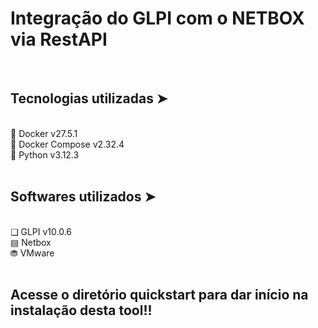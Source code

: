 # Integração do GLPI com o NETBOX via RestAPI
<br>

## Tecnologias utilizadas ➤ 
<br>
🐳 Docker v27.5.1
<br>
🐳 Docker Compose v2.32.4
<br>
🐍 Python v3.12.3
<br>
<br>

## Softwares utilizados ➤ 
<br>
❑ GLPI v10.0.6
<br>
▤ Netbox 
<br>
⛃ VMware
<br>
<br>

## Acesse o diretório quickstart para dar início na instalação desta tool!!
